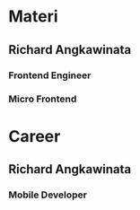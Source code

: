 # Materi

## Richard Angkawinata

### Frontend Engineer

### Micro Frontend

# Career

## Richard Angkawinata

### Mobile Developer
